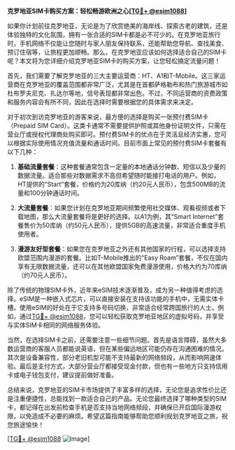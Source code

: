 **克罗地亚SIM卡购买方案：轻松畅游欧洲之心[[TG💪+ @esim1088](https://t.me/s/esim1088)]**

如果你计划前往克罗地亚，无论是为了欣赏绝美的海岸线、探索古老的建筑，还是体验独特的文化氛围，拥有一张合适的SIM卡都是必不可少的。在克罗地亚旅行时，手机网络不仅能让您随时与家人朋友保持联系，还能帮助您导航、查找美食、预订住宿等，让旅程更加顺畅。那么，在克罗地亚应该如何选择适合自己的SIM卡呢？本文将为您详细介绍克罗地亚SIM卡的购买方案，让您轻松搞定流量问题！

首先，我们需要了解克罗地亚的三大主要运营商：HT、A1和T-Mobile。这三家运营商在克罗地亚的覆盖范围都非常广泛，尤其是在首都萨格勒布和热门旅游城市如杜布罗夫尼克、扎达尔等地，信号表现都非常出色。不过，不同运营商的资费政策和服务内容会有所不同，因此在选择时需要根据您的具体需求来决定。

对于初次到访克罗地亚的游客来说，最方便的选择是购买一张预付费SIM卡（Prepaid SIM Card）。这类卡通常不需要提供护照或其他身份证明文件，只需在营业厅或授权代理商处购买即可。预付费SIM卡的优点在于灵活且经济实惠，您可以根据实际使用情况充值流量和通话时间。目前市面上常见的预付费SIM卡套餐有以下几种：

1. **基础流量套餐**：这种套餐通常包含一定量的本地通话分钟数、短信以及少量的数据流量。适合那些对数据需求不高但希望随时能接打电话的用户。例如，HT提供的“Start”套餐，价格约为20库纳（约20元人民币），包含500MB的流量和100分钟通话时间。

2. **大流量套餐**：如果您计划在克罗地亚期间频繁使用社交媒体、观看视频或者下载地图，那么大流量套餐将是更好的选择。以A1为例，其“Smart Internet”套餐售价为50库纳（约50元人民币），提供5GB的高速流量，非常适合重度手机使用者。

3. **漫游友好型套餐**：如果您在克罗地亚之外还有其他国家的行程，可以选择支持欧盟范围内漫游的套餐。比如T-Mobile推出的“Easy Roam”套餐，不仅在国内享有无限数据流量，还可以在其他欧盟国家免费漫游使用，价格大约为70库纳（约70元人民币）。

除了传统的物理SIM卡外，近年来eSIM技术逐渐普及，成为另一种值得考虑的选择。eSIM是一种嵌入式芯片，可以直接安装在支持该功能的手机中，无需实体卡槽。使用eSIM的好处在于它支持多号码切换，非常适合经常跨国旅行的人士。例如，通过[TG💪+ @esim1088](https://t.me/s/esim1088)，您可以轻松获取克罗地亚地区的虚拟号码，并享受与实体SIM卡相同的网络服务体验。

当然，在选择SIM卡之前，还需要注意一些细节问题。首先是语言障碍，虽然大多数运营商的客服人员都能说英语，但在某些偏远地区可能仍存在沟通困难的情况。其次是设备兼容性，部分老旧机型可能不支持最新的网络频段，从而影响网速体验。最后是支付方式，大部分营业厅都接受现金付款，但也有一些地方只支持信用卡或电子钱包支付，建议提前做好准备。

总结来说，克罗地亚的SIM卡市场提供了丰富多样的选择，无论您是追求性价比还是注重便捷性，总能找到一款适合自己的产品。无论您最终选择了哪种类型的SIM卡，都记得在出发前检查手机是否支持当地网络频段，并确保已开启国际漫游权限，以免造成不必要的麻烦。希望这篇指南能够帮助您顺利规划克罗地亚之旅，祝您旅途愉快！

[[TG💪+ @esim1088](https://t.me/s/esim1088) ![Image](https://i.postimg.cc/4NQfJmqS/Snipaste-2025-05-13-00-14-12.png)]